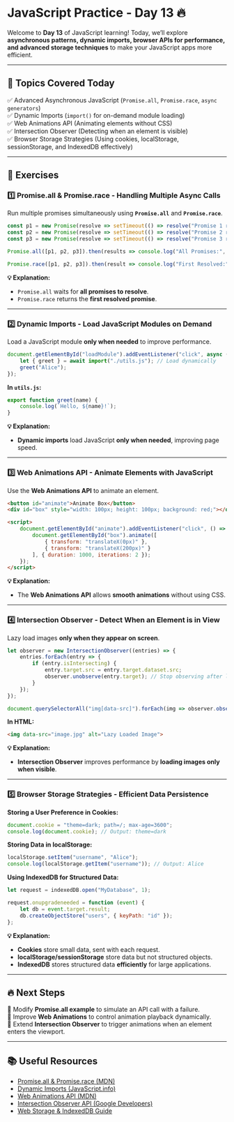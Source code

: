 # **JavaScript Practice - Day 13 🔥**  

Welcome to **Day 13** of JavaScript learning! Today, we’ll explore **asynchronous patterns, dynamic imports, browser APIs for performance, and advanced storage techniques** to make your JavaScript apps more efficient.  

---

## **📌 Topics Covered Today**  
✅ Advanced Asynchronous JavaScript (`Promise.all`, `Promise.race`, `async generators`)  
✅ Dynamic Imports (`import()` for on-demand module loading)  
✅ Web Animations API (Animating elements without CSS)  
✅ Intersection Observer (Detecting when an element is visible)  
✅ Browser Storage Strategies (Using cookies, localStorage, sessionStorage, and IndexedDB effectively)  

---

## **📝 Exercises**  

### **1️⃣ Promise.all & Promise.race - Handling Multiple Async Calls**  
Run multiple promises simultaneously using **`Promise.all`** and **`Promise.race`**.  

```javascript
const p1 = new Promise(resolve => setTimeout(() => resolve("Promise 1 resolved"), 2000));
const p2 = new Promise(resolve => setTimeout(() => resolve("Promise 2 resolved"), 1000));
const p3 = new Promise(resolve => setTimeout(() => resolve("Promise 3 resolved"), 3000));

Promise.all([p1, p2, p3]).then(results => console.log("All Promises:", results));

Promise.race([p1, p2, p3]).then(result => console.log("First Resolved:", result));
```

**💡 Explanation:**  
- `Promise.all` waits for **all promises to resolve**.  
- `Promise.race` returns the **first resolved promise**.  

---

### **2️⃣ Dynamic Imports - Load JavaScript Modules on Demand**  
Load a JavaScript module **only when needed** to improve performance.  

```javascript
document.getElementById("loadModule").addEventListener("click", async () => {
    let { greet } = await import("./utils.js"); // Load dynamically
    greet("Alice");
});
```

**In `utils.js`:**  
```javascript
export function greet(name) {
    console.log(`Hello, ${name}!`);
}
```

**💡 Explanation:**  
- **Dynamic imports** load JavaScript **only when needed**, improving page speed.  

---

### **3️⃣ Web Animations API - Animate Elements with JavaScript**  
Use the **Web Animations API** to animate an element.  

```html
<button id="animate">Animate Box</button>
<div id="box" style="width: 100px; height: 100px; background: red;"></div>

<script>
    document.getElementById("animate").addEventListener("click", () => {
        document.getElementById("box").animate([
            { transform: "translateX(0px)" },
            { transform: "translateX(200px)" }
        ], { duration: 1000, iterations: 2 });
    });
</script>
```

**💡 Explanation:**  
- The **Web Animations API** allows **smooth animations** without using CSS.  

---

### **4️⃣ Intersection Observer - Detect When an Element is in View**  
Lazy load images **only when they appear on screen**.  

```javascript
let observer = new IntersectionObserver((entries) => {
    entries.forEach(entry => {
        if (entry.isIntersecting) {
            entry.target.src = entry.target.dataset.src;
            observer.unobserve(entry.target); // Stop observing after loading
        }
    });
});

document.querySelectorAll("img[data-src]").forEach(img => observer.observe(img));
```

**In HTML:**  
```html
<img data-src="image.jpg" alt="Lazy Loaded Image">
```

**💡 Explanation:**  
- **Intersection Observer** improves performance by **loading images only when visible**.  

---

### **5️⃣ Browser Storage Strategies - Efficient Data Persistence**  

**Storing a User Preference in Cookies:**  
```javascript
document.cookie = "theme=dark; path=/; max-age=3600"; 
console.log(document.cookie); // Output: theme=dark
```

**Storing Data in localStorage:**  
```javascript
localStorage.setItem("username", "Alice");
console.log(localStorage.getItem("username")); // Output: Alice
```

**Using IndexedDB for Structured Data:**  
```javascript
let request = indexedDB.open("MyDatabase", 1);

request.onupgradeneeded = function (event) {
    let db = event.target.result;
    db.createObjectStore("users", { keyPath: "id" });
};
```

**💡 Explanation:**  
- **Cookies** store small data, sent with each request.  
- **localStorage/sessionStorage** store data but not structured objects.  
- **IndexedDB** stores structured data **efficiently** for large applications.  

---

## **🔥 Next Steps**  
📌 Modify **Promise.all example** to simulate an API call with a failure.  
📌 Improve **Web Animations** to control animation playback dynamically.  
📌 Extend **Intersection Observer** to trigger animations when an element enters the viewport.  

---

## **📚 Useful Resources**  
- [Promise.all & Promise.race (MDN)](https://developer.mozilla.org/en-US/docs/Web/JavaScript/Reference/Global_Objects/Promise/all)  
- [Dynamic Imports (JavaScript.info)](https://javascript.info/modules-dynamic-imports)  
- [Web Animations API (MDN)](https://developer.mozilla.org/en-US/docs/Web/API/Web_Animations_API)  
- [Intersection Observer API (Google Developers)](https://developers.google.com/web/updates/2016/04/intersectionobserver)  
- [Web Storage & IndexedDB Guide](https://developer.mozilla.org/en-US/docs/Web/API/IndexedDB_API)  
